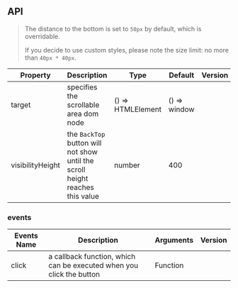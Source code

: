 ## API

> The distance to the bottom is set to `50px` by default, which is overridable.
>
> If you decide to use custom styles, please note the size limit: no more than `40px * 40px`.

| Property | Description | Type | Default | Version |
| --- | --- | --- | --- | --- |
| target | specifies the scrollable area dom node | () => HTMLElement | () => window |  |
| visibilityHeight | the `BackTop` button will not show until the scroll height reaches this value | number | 400 |  |

### events

| Events Name | Description | Arguments | Version |
| --- | --- | --- | --- |
| click | a callback function, which can be executed when you click the button | Function |  |

